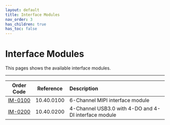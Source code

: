 ```yaml
---
layout: default
title: Interface Modules
nav_order: 3
has_children: true
has_toc: false
---
```


# Interface Modules
This pages shows the available interface modules.

---

| Order Code              | Reference  | Description                                          |
|:-----------------------:|:----------:|:-----------------------------------------------------|
| [IM-0100](IM-0100.html) | 10.40.0100 | 6-Channel MIPI interface module                      |
| [IM-0200](IM-0200.html) | 10.40.0200 | 4-Channel USB3.0 with 4-DO and 4-DI interface module |